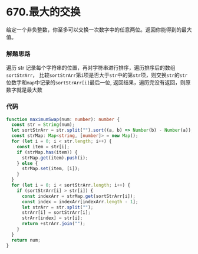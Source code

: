 # 670.最大的交换

给定一个非负整数，你至多可以交换一次数字中的任意两位。返回你能得到的最大值。

### 解题思路

遍历 str 记录每个字符串的位置，再对字符串进行排序，遍历排序后的数组`sortStrArr`，
比较`sortStrArr`第`i`项是否大于`str`中的第`str`项，则交换`str`的`str`位数字和`map`中记录的`sortStrArr[i]`最后一位,
返回结果，遍历完没有返回，则原数字就是最大数

### 代码

```typescript
function maximumSwap(num: number): number {
  const str = String(num);
  let sortStrArr = str.split("").sort((a, b) => Number(b) - Number(a));
  const strMap: Map<string, [number]> = new Map();
  for (let i = 0; i < str.length; i++) {
    const item = str[i];
    if (strMap.has(item)) {
      strMap.get(item).push(i);
    } else {
      strMap.set(item, [i]);
    }
  }
  for (let i = 0; i < sortStrArr.length; i++) {
    if (sortStrArr[i] > str[i]) {
      const indexArr = strMap.get(sortStrArr[i]);
      const index = indexArr[indexArr.length - 1];
      let strArr = str.split("");
      strArr[i] = sortStrArr[i];
      strArr[index] = str[i];
      return +strArr.join("");
    }
  }
  return num;
}
```
